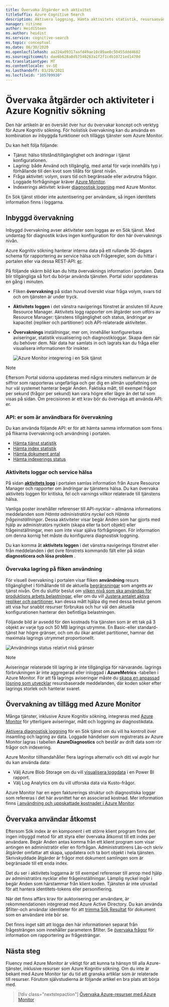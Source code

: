 ```yaml
---
title: Övervaka åtgärder och aktivitet
titleSuffix: Azure Cognitive Search
description: Aktivera loggning, Hämta aktivitets statistik, resursanvändning och andra system data från en Azure Kognitiv sökning-tjänst.
manager: nitinme
author: HeidiSteen
ms.author: heidist
ms.service: cognitive-search
ms.topic: conceptual
ms.date: 06/30/2020
ms.openlocfilehash: aa224a09317aafd49ae10c89ae0c50455ddd4602
ms.sourcegitcommit: dae6b628a8d57540263a1f2f1cdb10721ed1470d
ms.translationtype: MT
ms.contentlocale: sv-SE
ms.lasthandoff: 03/29/2021
ms.locfileid: "105709930"
---
```

# <a name="monitor-operations-and-activity-of-azure-cognitive-search"></a>Övervaka åtgärder och aktiviteter i Azure Kognitiv sökning

Den här artikeln är en översikt över hur du övervakar koncept och verktyg för Azure Kognitiv sökning. För holistisk övervakning kan du använda en kombination av inbyggda funktioner och tilläggs tjänster som Azure Monitor.

Du kan helt följa följande:

* Tjänst: hälso tillstånd/tillgänglighet och ändringar i tjänst konfigurationen.
* Lagring: både Använd och tillgänglig, med antal för varje innehålls typ i förhållande till den kvot som tillåts för tjänst nivån.
* Fråga aktivitet: volym, svars tid och begränsade eller avbrutna frågor. Loggade förfrågningar kräver [Azure Monitor](#add-azure-monitor).
* Indexerings aktivitet: kräver [diagnostisk loggning](#add-azure-monitor) med Azure Monitor.

En Sök tjänst stöder inte autentisering per användare, så ingen identitets information finns i loggarna.

## <a name="built-in-monitoring"></a>Inbyggd övervakning

Inbyggd övervakning avser aktiviteter som loggas av en Sök tjänst. Med undantag för diagnostik krävs ingen konfiguration för den här övervaknings nivån.

Azure Kognitiv sökning hanterar interna data på ett rullande 30-dagars schema för rapportering av service hälsa och Frågeregler, som du hittar i portalen eller via dessa REST-API: [er](#monitoring-apis).

På följande skärm bild kan du hitta övervaknings information i portalen. Data blir tillgängliga så fort du börjar använda tjänsten. Portal sidor uppdateras en gång i minuten.

* Fliken **övervakning** på sidan huvud översikt visar fråga volym, svars tid och om tjänsten är under tryck.
* **Aktivitets loggen** i det vänstra navigerings fönstret är ansluten till Azure Resource Manager. Aktivitets logg rapporter om åtgärder som utförs av Resource Manager: tjänstens tillgänglighet och status, ändringar av kapacitet (repliker och partitioner) och API-relaterade aktiviteter.
* **Övervaknings** inställningar, mer om, innehåller konfigurerbara aviseringar, statistik visualisering och diagnostikloggar. Skapa dem när du behöver dem. När data har samlats in och lagrats kan du fråga eller visualisera informationen för insikter.

  ![Azure Monitor integrering i en Sök tjänst](./media/search-monitor-usage/azure-monitor-search.png
 "Azure Monitor integrering i en Sök tjänst")

> [!NOTE]
> Eftersom Portal sidorna uppdateras med några minuters mellanrum är de siffror som rapporteras ungefärliga och ger dig en allmän uppfattning om hur väl systemet hanterar begär Anden. Faktiska mått, till exempel frågor per sekund (frågor per sekund) kan vara högre eller lägre än det tal som visas på sidan. Om precisionen är ett krav bör du överväga att använda API: er.

<a name="monitoring-apis"> </a>

### <a name="apis-useful-for-monitoring"></a>API: er som är användbara för övervakning

Du kan använda följande API: er för att hämta samma information som finns på flikarna övervakning och användning i portalen.

* [Hämta tjänst statistik](/rest/api/searchservice/get-service-statistics)
* [Hämta index statistik](/rest/api/searchservice/get-index-statistics)
* [Hämta dokument antal](/rest/api/searchservice/count-documents)
* [Hämta indexerings status](/rest/api/searchservice/get-indexer-status)

### <a name="activity-logs-and-service-health"></a>Aktivitets loggar och service hälsa

På sidan [**aktivitets logg**](../azure-monitor/essentials/activity-log.md#view-the-activity-log) i portalen samlas information från Azure Resource Manager och rapporter om ändringar av tjänstens hälsa. Du kan övervaka aktivitets loggen för kritiska, fel och varnings villkor relaterade till tjänstens hälsa.

Vanliga poster innehåller referenser till API-nycklar – allmänna informations meddelanden som *Hämta administratörs nyckel* och *Hämta frågeinställningar*. Dessa aktiviteter visar begär Anden som har gjorts med hjälp av administratörs nyckeln (skapa eller ta bort objekt) eller frågeinställningar, men som inte visar själva förfrågningen. För information om denna kornig het måste du konfigurera diagnostisk loggning.

Du kan komma åt **aktivitets loggen** i det vänstra navigerings fönstret eller från meddelanden i det övre fönstrets kommando fält eller på sidan **diagnosticera och lösa problem** .

### <a name="monitor-storage-in-the-usage-tab"></a>Övervaka lagring på fliken användning

För visuell övervakning i portalen visar fliken **användning** resurs tillgänglighet i förhållande till de aktuella [begränsningar](search-limits-quotas-capacity.md) som angetts av tjänst nivån. Om du slutför beslut om [vilken nivå som ska användas för produktions arbets belastningar](search-sku-tier.md), eller om du vill [Justera antalet aktiva repliker och partitioner](search-capacity-planning.md), kan dessa mått hjälpa dig med dessa beslut genom att visa hur snabbt resurser förbrukas och hur väl den aktuella konfigurationen hanterar den befintliga belastningen.

Följande bild är avsedd för den kostnads fria tjänsten som är ett tak på 3 objekt av varje typ och 50 MB lagrings utrymme. En Basic-eller standard-tjänst har högre gränser, och om du ökar antalet partitioner, hamnar det maximala lagrings utrymmet proportionellt.

![Användnings status relativt nivå gränser](./media/search-monitor-usage/usage-tab.png
 "Användnings status relativt nivå gränser")

> [!NOTE]
> Aviseringar relaterade till lagring är inte tillgängliga för närvarande. lagrings förbrukningen är inte aggregerad eller inloggad i **AzureMetrics** -tabellen i Azure Monitor. För att få lagrings aviseringar måste du [skapa en anpassad lösning som utvecklar](../azure-monitor/insights/solutions.md) resursbaserade meddelanden, där koden söker efter lagrings storlek och hanterar svaret.

<a name="add-azure-monitor"></a>

## <a name="add-on-monitoring-with-azure-monitor"></a>Övervakning av tillägg med Azure Monitor

Många tjänster, inklusive Azure Kognitiv sökning, integreras med [Azure Monitor](../azure-monitor/index.yml) för ytterligare aviseringar, mått och loggning av diagnostikdata. 

[Aktivera diagnostisk loggning](search-monitor-logs.md) för en Sök tjänst om du vill ha kontroll över insamling och lagring av data. Loggade händelser som registrerats av Azure Monitor lagras i tabellen **AzureDiagnostics** och består av drift data som rör frågor och indexering.

Azure Monitor tillhandahåller flera lagrings alternativ och ditt val avgör hur du kan använda data:

* Välj Azure Blob Storage om du vill [visualisera loggdata](search-monitor-logs-powerbi.md) i en Power BI rapport.
* Välj Log Analytics om du vill utforska data via Kusto-frågor.

Azure Monitor har en egen fakturerings struktur och diagnostiska loggar som refereras i det här avsnittet har en associerad kostnad. Mer information finns [i användning och uppskattade kostnader i Azure Monitor](../azure-monitor//usage-estimated-costs.md).

## <a name="monitor-user-access"></a>Övervaka användar åtkomst

Eftersom Sök index är en komponent i ett större klient program finns det ingen inbyggd metod för att styra eller övervaka åtkomst till ett index per användare. Begär Anden antas komma från ett klient program som visar antingen en administratör eller en förfrågan. Administratörens Läs-och skriv åtgärder omfattar att skapa, uppdatera och ta bort objekt i hela tjänsten. Skrivskyddade åtgärder är frågor mot dokument samlingen som är begränsade till ett enda index. 

Det du ser i aktivitets loggarna är till exempel referenser till anrop med hjälp av administratörs nycklar eller frågeinställningar. Lämplig nyckel ingår i begär Anden som härstammar från klient koden. Tjänsten är inte utrustad för att hantera identitets-tokens eller personifiering.

När det finns affärs krav för auktorisering per användare, är rekommendationen integrerad med Azure Active Directory. Du kan använda $filter-och användar identiteter för att [trimma Sök Resultat](search-security-trimming-for-azure-search-with-aad.md) för dokument som en användare inte bör se. 

Det finns inget sätt att logga den här informationen separat från frågesträngen som innehåller parametern $filter. Se [övervaka frågor](search-monitor-queries.md) för information om rapportering av frågesträngar.

## <a name="next-steps"></a>Nästa steg

Fluency med Azure Monitor är viktigt för att kunna ta hänsyn till alla Azure-tjänster, inklusive resurser som Azure Kognitiv sökning. Om du inte är bekant med Azure Monitor tar du tid att granska artiklar som är relaterade till resurser. Förutom självstudierna är följande artikel en bra plats att börja med.

> [!div class="nextstepaction"]
> [Övervaka Azure-resurser med Azure Monitor](../azure-monitor/essentials/monitor-azure-resource.md)